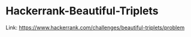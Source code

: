 # Hackerrank-Beautiful-Triplets
Link: https://www.hackerrank.com/challenges/beautiful-triplets/problem
